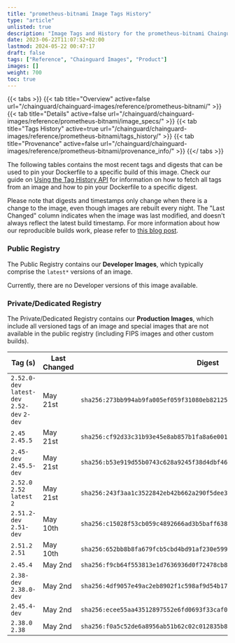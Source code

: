 ```yaml
---
title: "prometheus-bitnami Image Tags History"
type: "article"
unlisted: true
description: "Image Tags and History for the prometheus-bitnami Chainguard Image"
date: 2023-06-22T11:07:52+02:00
lastmod: 2024-05-22 00:47:17
draft: false
tags: ["Reference", "Chainguard Images", "Product"]
images: []
weight: 700
toc: true
---
```


{{< tabs >}}
{{< tab title="Overview" active=false url="/chainguard/chainguard-images/reference/prometheus-bitnami/" >}}
{{< tab title="Details" active=false url="/chainguard/chainguard-images/reference/prometheus-bitnami/image_specs/" >}}
{{< tab title="Tags History" active=true url="/chainguard/chainguard-images/reference/prometheus-bitnami/tags_history/" >}}
{{< tab title="Provenance" active=false url="/chainguard/chainguard-images/reference/prometheus-bitnami/provenance_info/" >}}
{{</ tabs >}}

The following tables contains the most recent tags and digests that can be used to pin your Dockerfile to a specific build of this image. Check our guide on [Using the Tag History API](/chainguard/chainguard-images/using-the-tag-history-api/) for information on how to fetch all tags from an image and how to pin your Dockerfile to a specific digest.

Please note that digests and timestamps only change when there is a change to the image, even though images are rebuilt every night. The "Last Changed" column indicates when the image was last modified, and doesn't always reflect the latest build timestamp. For more information about how our reproducible builds work, please refer to [this blog post](https://www.chainguard.dev/unchained/reproducing-chainguards-reproducible-image-builds).

### Public Registry
The Public Registry contains our **Developer Images**, which typically comprise the `latest*` versions of an image.

Currently, there are no Developer versions of this image available.

### Private/Dedicated Registry
The Private/Dedicated Registry contains our **Production Images**, which include all versioned tags of an image and special images that are not available in the public registry (including FIPS images and other custom builds).

| Tag (s)                                       | Last Changed | Digest                                                                    |
|-----------------------------------------------|--------------|---------------------------------------------------------------------------|
|  `2.52.0-dev` `latest-dev` `2.52-dev` `2-dev` | May 21st     | `sha256:273bb994ab9fa005ef059f31080eb8212580d8f2e42cc5bfda3a2e8bb87775f8` |
|  `2.45` `2.45.5`                              | May 21st     | `sha256:cf92d33c31b93e45e8ab857b1fa8a6e00166236c0d9409a4c148004ce65c3f0a` |
|  `2.45-dev` `2.45.5-dev`                      | May 21st     | `sha256:b53e919d55b0743c628a9245f38d4dbf46f43234db4d4e9eef0d8b427a081ad0` |
|  `2.52.0` `2.52` `latest` `2`                 | May 21st     | `sha256:243f3aa1c3522842eb42b662a290f5dee3504ac95c5d605f27ac9ee96c6d673e` |
|  `2.51.2-dev` `2.51-dev`                      | May 10th     | `sha256:c15028f53cb059c4892666ad3b5baff6383959b0d7b8421549f480a37a88b0c9` |
|  `2.51.2` `2.51`                              | May 10th     | `sha256:652bb8b8fa679fcb5cbd4bd91af230e5998a5db01f68a05a4dd275ec2fa06fca` |
|  `2.45.4`                                     | May 2nd      | `sha256:f9cb64f553813e1d7636936d0f72478cb8f9c38b8fa584f1c2a65b8ce75ae759` |
|  `2.38-dev` `2.38.0-dev`                      | May 2nd      | `sha256:4df9057e49ac2eb8902f1c598af9d54b1762a8792b2f9ad74ce0ac17473a86e6` |
|  `2.45.4-dev`                                 | May 2nd      | `sha256:ecee55aa43512897552e6fd0693f33caf04ac41e472a7e9f3be5b80777cccbb7` |
|  `2.38.0` `2.38`                              | May 2nd      | `sha256:f0a5c52de6a8956ab51b62c02c012835b87b5c787407be5de624687bb2603662` |

